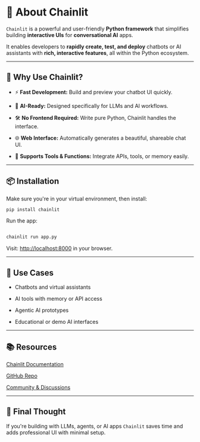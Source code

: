 # 💬 About Chainlit

`Chainlit` is a powerful and user-friendly **Python framework** that simplifies building **interactive UIs** for **conversational AI** apps.

It enables developers to **rapidly create, test, and deploy** chatbots or AI assistants with **rich, interactive features**, all within the Python ecosystem.

---

## 🚀 Why Use Chainlit?

- ⚡ **Fast Development:** Build and preview your chatbot UI quickly.

- 🧠 **AI-Ready:** Designed specifically for LLMs and AI workflows.

- 🛠️ **No Frontend Required:** Write pure Python, Chainlit handles the interface.

- 🌐 **Web Interface:** Automatically generates a beautiful, shareable chat UI.

- 🔧 **Supports Tools & Functions:** Integrate APIs, tools, or memory easily.

---

## 📦 Installation

Make sure you're in your virtual environment, then install:

```bash
pip install chainlit
```

Run the app:

```bash

chainlit run app.py
```

Visit: <http://localhost:8000> in your browser.

---

## 🌟 Use Cases

- Chatbots and virtual assistants

- AI tools with memory or API access

- Agentic AI prototypes

- Educational or demo AI interfaces

---

## 📚 Resources

[Chainlit Documentation](https://docs.chainlit.io/)

[GitHub Repo](https://github.com/Chainlit/chainlit)

[Community & Discussions](https://discord.gg/chainlit)

---

## 🧩 Final Thought

If you're building with LLMs, agents, or AI apps `Chainlit` saves time and adds professional UI with minimal setup.
